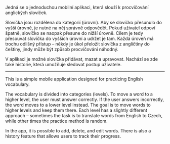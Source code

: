 Jedná se o jednoduchou mobilní aplikaci, která slouží k procvičování anglických slovíček.

Slovíčka jsou rozdělena do kategorií (úrovní). Aby se slovíčko přesunulo do vyšší úrovně, je nutné na něj správně odpovědět. Pokud uživatel odpoví špatně, slovíčko se naopak přesune do nižší úrovně. Cílem je tedy přesouvat slovíčka do vyšších úrovní a udržet je tam. Každá úroveň má trochu odlišný přístup – někdy je úkol přeložit slovíčka z angličtiny do češtiny, jindy může být způsob procvičování náhodný.

V aplikaci je možné slovíčka přidávat, mazat a upravovat. Nachází se zde také historie, která umožňuje sledovat postup uživatele.

-----

This is a simple mobile application designed for practicing English vocabulary.

The vocabulary is divided into categories (levels). To move a word to a higher level, the user must answer correctly. If the user answers incorrectly, the word moves to a lower level instead. The goal is to move words to higher levels and keep them there. Each level has a slightly different approach – sometimes the task is to translate words from English to Czech, while other times the practice method is random.

In the app, it is possible to add, delete, and edit words. There is also a history feature that allows users to track their progress.

